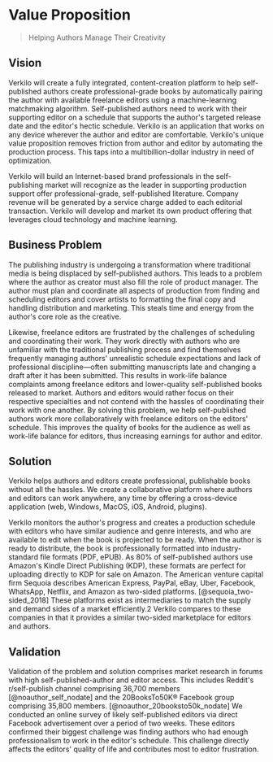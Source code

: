# Value Proposition

> Helping Authors Manage Their Creativity

## Vision

Verkilo will create a fully integrated, content-creation platform to help self-published authors create professional-grade books by automatically pairing the author with available freelance editors using a machine-learning matchmaking algorithm. Self-published authors need to work with their supporting editor on a schedule that supports the author's targeted release date and the editor's hectic schedule. Verkilo is an application that works on any device wherever the author and editor are comfortable. Verkilo's unique value proposition removes friction from author and editor by automating the production process. This taps into a multibillion-dollar industry in need of optimization.

 Verkilo will build an Internet-based brand professionals in the self-publishing market will recognize as the leader in supporting production support offer professional-grade, self-published literature. Company revenue will be generated by a service charge added to each editorial transaction. Verkilo will develop and market its own product offering that leverages cloud technology and machine learning.

## Business Problem

The publishing industry is undergoing a transformation where traditional media is being displaced by self-published authors. This leads to a problem where the author as creator must also fill the role of product manager. The author must plan and coordinate all aspects of production from finding and scheduling editors and cover artists to formatting the final copy and handling distribution and marketing. This steals time and energy from the author's core role as the creative.

Likewise, freelance editors are frustrated by the challenges of scheduling and coordinating their work. They work directly with authors who are unfamiliar with the traditional publishing process and find themselves frequently managing authors' unrealistic schedule expectations and lack of professional discipline—often submitting manuscripts late and changing a draft after it has been submitted. This results in work-life balance complaints among freelance editors and lower-quality self-published books released to market. Authors and editors would rather focus on their respective specialties and not contend with the hassles of coordinating their work with one another. By solving this problem, we help self-published authors work more collaboratively with freelance editors on the editors' schedule. This improves the quality of books for the audience as well as work-life balance for editors, thus increasing earnings for author and editor.

## Solution

Verkilo helps authors and editors create professional, publishable books without all the hassles. We create a collaborative platform where authors and editors can work anywhere, any time by offering a cross-device application (web, Windows, MacOS, iOS, Android, plugins).

Verkilo monitors the author's progress and creates a production schedule with editors who have similar audience and genre interests, and who are available to edit when the book is projected to be ready. When the author is ready to distribute, the book is professionally formatted into industry-standard file formats (PDF, ePUB). As 80% of self-published authors use Amazon's Kindle Direct Publishing (KDP), these formats are perfect for uploading directly to KDP for sale on Amazon. The American venture capital firm Sequoia describes American Express, PayPal, eBay, Uber, Facebook, WhatsApp, Netflix, and Amazon as two-sided platforms. [@sequoia_two-sided_2018] These platforms exist as intermediaries to match the supply and demand sides of a market efficiently.2 Verkilo compares to these companies in that it provides a similar two-sided marketplace for editors and authors.

## Validation

Validation of the problem and solution comprises market research in forums with high self-published-author and editor access. This includes Reddit's r/self-publish channel comprising 36,700 members [@noauthor_self_nodate] and the 20BooksTo50K® Facebook group comprising 35,800 members. [@noauthor_20booksto50k_nodate] We conducted an online survey of likely self-published editors via direct Facebook advertisement over a period of two weeks. These editors confirmed their biggest challenge was finding authors who had enough professionalism to work in the editor's schedule. This challenge directly affects the editors' quality of life and contributes most to editor frustration.
